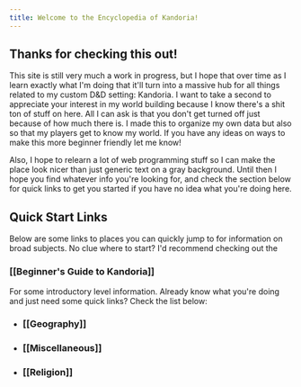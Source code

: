```yaml
---
title: Welcome to the Encyclopedia of Kandoria!
---
```

## Thanks for checking this out!
This site is still very much a work in progress, but I hope that over time as I learn exactly what I'm doing that it'll turn into a massive hub for all things related to my custom D&D setting: Kandoria. I want to take a second to appreciate your interest in my world building because I know there's a shit ton of stuff on here. All I can ask is that you don't get turned off just because of how much there is. I made this to organize my own data but also so that my players get to know my world. If you have any ideas on ways to make this more beginner friendly let me know!

Also, I hope to relearn a lot of web programming stuff so I can make the place look nicer than just generic text on a gray background. Until then I hope you find whatever info you're looking for, and check the section below for quick links to get you started if you have no idea what you're doing here.

## Quick Start Links
Below are some links to places you can quickly jump to for information on broad subjects. No clue where to start? I'd recommend checking out the
### [[Beginner's Guide to Kandoria]]

For some introductory level information. Already know what you're doing and just need some quick links? Check the list below:
- ### [[Geography]]
- ### [[Miscellaneous]]
- ### [[Religion]]